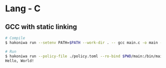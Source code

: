 # Lang - C

## GCC with static linking

```sh
# Compile
$ hakoniwa run --setenv PATH=$PATH --work-dir . -- gcc main.c -o main --static

# Run
$ hakoniwa run --policy-file ./policy.toml --ro-bind $PWD/main:/bin/main -- /bin/main
Hello, World!
```
